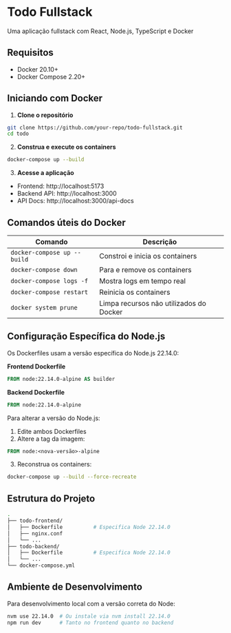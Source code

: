 



# Todo Fullstack

Uma aplicação fullstack com React, Node.js, TypeScript e Docker

## Requisitos
- Docker 20.10+
- Docker Compose 2.20+

## Iniciando com Docker

1. **Clone o repositório**
```bash
git clone https://github.com/your-repo/todo-fullstack.git
cd todo
```

2. **Construa e execute os containers**
```bash
docker-compose up --build
```

3. **Acesse a aplicação**
- Frontend: http://localhost:5173
- Backend API: http://localhost:3000
- API Docs: http://localhost:3000/api-docs

## Comandos úteis do Docker

| Comando                          | Descrição                                  |
|----------------------------------|-------------------------------------------|
| `docker-compose up --build`      | Constroi e inicia os containers           |
| `docker-compose down`            | Para e remove os containers               |
| `docker-compose logs -f`         | Mostra logs em tempo real                 |
| `docker-compose restart`         | Reinicia os containers                    |
| `docker system prune`            | Limpa recursos não utilizados do Docker   |

## Configuração Específica do Node.js

Os Dockerfiles usam a versão específica do Node.js 22.14.0:

**Frontend Dockerfile**
```dockerfile
FROM node:22.14.0-alpine AS builder
```

**Backend Dockerfile**
```dockerfile
FROM node:22.14.0-alpine
```

Para alterar a versão do Node.js:
1. Edite ambos Dockerfiles
2. Altere a tag da imagem:
```dockerfile
FROM node:<nova-versão>-alpine
```
3. Reconstrua os containers:
```bash
docker-compose up --build --force-recreate
```

## Estrutura do Projeto
```bash
.
├── todo-frontend/
│   ├── Dockerfile          # Especifica Node 22.14.0
│   ├── nginx.conf
│   └── ...
├── todo-backend/
│   ├── Dockerfile          # Especifica Node 22.14.0
│   └── ...
└── docker-compose.yml
```

## Ambiente de Desenvolvimento
Para desenvolvimento local com a versão correta do Node:
```bash
nvm use 22.14.0  # Ou instale via nvm install 22.14.0
npm run dev      # Tanto no frontend quanto no backend
```
